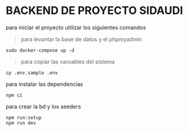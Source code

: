# BACKEND DE PROYECTO SIDAUDI

para iniciar el proyecto utilizar los siguientes comandos

> para levantar la base de datos y el phpmyadmin

```
sudo docker-compose up -d
```

> para copiar las varoables del sistema

```
cp .env.sample .env
```

para instalar las dependencias

```
npm ci
```

para crear la bd y los seeders

```
npm run:setup
npm run dev
```

